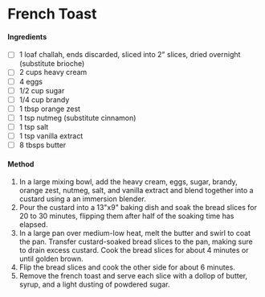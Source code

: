 <!-- TAG: breakfast -->
<!-- TAG: brunch -->
<!-- TAG: vegetarian -->
<!-- TAG: bread -->
<!-- TAG: dessert -->

# French Toast

#### Ingredients

- [ ] 1 loaf challah, ends discarded, sliced into 2" slices, dried overnight (substitute brioche)
- [ ] 2 cups heavy cream
- [ ] 4 eggs
- [ ] 1/2 cup sugar
- [ ] 1/4 cup brandy
- [ ] 1 tbsp orange zest
- [ ] 1 tsp nutmeg (substitute cinnamon)
- [ ] 1 tsp salt
- [ ] 1 tsp vanilla extract
- [ ] 8 tbsps butter

#### Method

1. In a large mixing bowl, add the heavy cream, eggs, sugar, brandy, orange zest, nutmeg, salt, and vanilla extract and blend together into a custard using a an immersion blender.
2. Pour the custard into a 13"x9" baking dish and soak the bread slices for 20 to 30 minutes, flipping them after half of the soaking time has elapsed.
3. In a large pan over medium-low heat, melt the butter and swirl to coat the pan. Transfer custard-soaked bread slices to the pan, making sure to drain excess custard. Cook the bread slices for about 4 minutes or until golden brown.
4. Flip the bread slices and cook the other side for about 6 minutes.
5. Remove the french toast and serve each slice with a dollop of butter, syrup, and a light dusting of powdered sugar.
